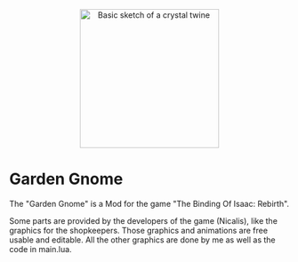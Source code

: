 <center><img src="https://raw.githubusercontent.com/cfloeth/Garden-Gnome-Binding-of-Isaac-Rebirth-Mod-/master/README%20graphics/garden_gnome_thumbnail.png" alt="Basic sketch of a crystal twine" width="250"/></center>

# Garden Gnome
The "Garden Gnome" is a Mod for the game "The Binding Of Isaac: Rebirth".

Some parts are provided by the developers of the game (Nicalis), like the graphics for the shopkeepers. Those graphics and animations are free usable and editable.
All the other graphics are done by me as well as the code in main.lua.
